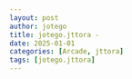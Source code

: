```yaml
---
layout: post
author: jotego
title: jotego.jttora - 
date: 2025-01-01
categories: [Arcade, jttora]
tags: [jotego.jttora]
---
```


